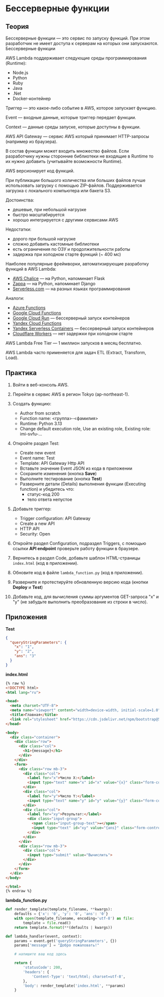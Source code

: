 # Бессерверные функции

## Теория

Бессерверные функции — это сервис по запуску функций. При этом разработчик не имеет доступа к серверам на которых они запускаются. Бессерверные функции 

AWS Lambda поддерживает следующие среды программирования (Runtime):
* Node.js
* Python
* Ruby
* Java
* .Net
* Docker-контейнер

Триггер — это какое-либо событие в AWS, которое запускает функцию.

Event — входные данные, которые триггер передает функции.

Context — данные среды запуске, которые доступны в функции.

AWS API Gateway — сервис AWS который принимает HTTP-запросы (например из браузера).

В состав функции может входить множество файлов. Если разработчику нужны сторонние библиотеки не входящие в Runtime то их нужно добавить (учитывайте возможности Runtime).

AWS версионирует код функций.

При публикации большого количества или больших файлов лучше использовать загрузку с помощью ZIP-файлов. Поддерживается загрузка с локального компьютера или бакета S3.

Достоинства:
* дешевые, при небольшой нагрузке
* быстро масштабируется
* хорошо интегрируется с другими сервисами AWS

Недостатки:
* дорого при большой нагрузке
* сложно добавить кастомные библиотеки
* есть ограничения по ОЗУ и продолжительности работы
* задержка при холодном старте функций (~ 400 мс)

Наиболее популярные фреймворки, автоматизирующие разработку функций в AWS Lambda:
* [AWS Chalice](https://github.com/aws/chalice) — на Python, напоминает Flask
* [Zappa](https://github.com/zappa/Zappa) — на Python, напоминает Django
* [Serverless.com](https://www.serverless.com/) — на разных языках программирования

Аналоги:
* [Azure Functions](https://azure.microsoft.com/en-us/products/functions)
* [Google Cloud Functions](https://cloud.google.com/functions)
* [Google Cloud Run](https://cloud.google.com/run) — бессерверный запуск контейнеров
* [Yandex Cloud Functions](https://cloud.yandex.ru/ru/services/functions)
* [Yandex Serverless Containers](https://cloud.yandex.ru/ru/services/serverless-containers) — бессерверный запуск контейнеров
* [Cloudflare Workers](https://workers.cloudflare.com/) — нет задержки при холодном старте

AWS Lambda Free Tier — 1 миллион запусков в месяц бесплатно.

AWS Lambda часто применяется для задач ETL (Extract, Transform, Load).

## Практика
1. Войти в веб-консоль AWS.

2. Перейти в сервис AWS в регион Tokyo (ap-northeast-1).

3. Создать функцию:
    * Author from scratch
    * Function name: <группа>-<фамилия>
    * Runtime: Python 3.13
    * Change default execution role, Use an existing role, Existing role: imi-svfu-…

4. Откройте раздел Test:
    * Create new event
    * Event name: Test
    * Template: API Gateway Http API
    * Вставьте значение Event JSON из кода в приложении
    * Сохраните изменения (кнопка **Save**)
    * Выполните тестирование (кнопка **Test**)
    * Разверните детали (Details) выполнения функции (Executing function) и убедитесь что:
      * статус-код 200
      * тело ответа непустое

5. Добавьте триггер:
    * Trigger configuration: API Gateway
    * Create a new API
    * HTTP API
    * Security: Open

6. Откройте раздел Configuration, подраздел Triggers, с помощью ссылки **API endpoint** проверьте работу функции в браузере.

7. Вернитесь в раздел Code, добавьте шаблон HTML-страницы `index.html` (код в приложении).

8. Обновите код в файле `lambda_function.py` (код в приложении).

9. Разверните и протестируйте обновленную версию кода (кнопки **Deploy** и **Test**)

10. Добавьте код, для вычисления суммы аргументов GET-запроса "x" и "y" (не забудьте выполнить преобразование из строки в число).

## Приложения

**Test**
```json
{
  "queryStringParameters": {
    "x": "1",
    "y": "2",
    "ans": "3"
  }
}
```

**index.html**
```html
{% raw %}
<!DOCTYPE html>
<html lang="ru">

<head>
  <meta charset="UTF-8">
  <meta name="viewport" content="width=device-width, initial-scale=1.0">
  <title>Главная</title>
  <link rel="stylesheet" href="https://cdn.jsdelivr.net/npm/bootstrap@5.3.3/dist/css/bootstrap.min.css">
</head>

<body>
  <div class="container">
    <div class="row">
      <div class="col">
        <h1>{message}</h1>
      </div>
    </div>
    <form>
      <div class="row mb-3">
        <div class="col">
          <label for="x">Число X:</label>
          <input type="text" name="x" id="x" value="{x}" class="form-control">
        </div>
        <div class="col">
          <label for="y">Число Y:</label>
          <input type="text" name="y" id="y" value="{y}" class="form-control">
        </div>
        <div class="col">
          <label for="xy">Результат:</label>
          <div class="input-group">
            <span class="input-group-text">=</span>
            <input type="text" id="xy" value="{ans}" class="form-control" disabled readonly>
          </div>
        </div>
      </div>
      <div class="row mb-3">
        <div class="col">
          <input type="submit" value="Вычислить">
        </div>
      </div>
    </form>
  </div>
</body>

</html>
{% endraw %}
```

**lambda_function.py**
```python
def render_template(template_filename, **kwargs):
    defaults = {'x': '0', 'y': '0', 'ans': '0'}
    with open(template_filename, encoding='utf-8') as file:
        template = file.read()
    return template.format(**(defaults | kwargs))

def lambda_handler(event, context):
    params = event.get('queryStringParameters', {})
    params['message'] = "Добро пожаловать!"

    # напишите ваш код здесь

    return {
        'statusCode': 200,
        'headers': {
            'Content-Type': 'text/html; charset=utf-8',
        },
        'body': render_template('index.html', **params)
    }
```
